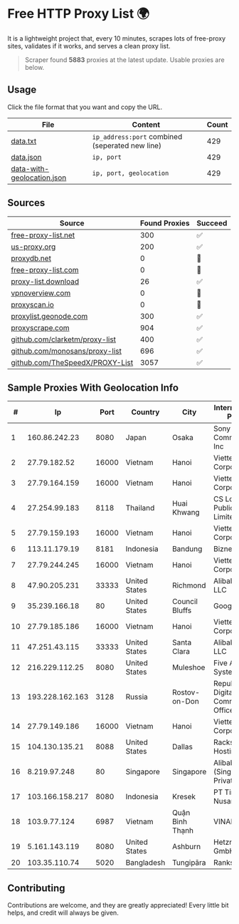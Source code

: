 
# Free HTTP Proxy List 🌍

It is a lightweight project that, every 10 minutes, scrapes lots of free-proxy sites, validates if it works, and serves a clean proxy list.


> Scraper found **5883** proxies at the latest update. Usable proxies are below.

## Usage

Click the file format that you want and copy the URL.


|File|Content|Count|
|----|-------|-----|
|[data.txt](https://raw.githubusercontent.com/themiralay/Proxy-List-World/master/data.txt)|`ip_address:port` combined (seperated new line)|429|
|[data.json](https://raw.githubusercontent.com/themiralay/Proxy-List-World/master/data.json)|`ip, port`|429|
|[data-with-geolocation.json](https://raw.githubusercontent.com/themiralay/Proxy-List-World/master/data-with-geolocation.json)|`ip, port, geolocation`|429|

## Sources

|Source|Found Proxies|Succeed|
|------|-------------|-------|
|[free-proxy-list.net](https://free-proxy-list.net)|300|✅|
|[us-proxy.org](https://www.us-proxy.org)|200|✅|
|[proxydb.net](http://proxydb.net)|0|🚫|
|[free-proxy-list.com](https://free-proxy-list.com/?page=&port=&type%5B%5D=http&type%5B%5D=https&up_time=0&search=Search)|0|🚫|
|[proxy-list.download](https://www.proxy-list.download/HTTP)|26|✅|
|[vpnoverview.com](https://vpnoverview.com/privacy/anonymous-browsing/free-proxy-servers)|0|🚫|
|[proxyscan.io](https://www.proxyscan.io)|0|🚫|
|[proxylist.geonode.com](https://proxylist.geonode.com/api/proxy-list?limit=300&page=1&sort_by=lastChecked&sort_type=desc&protocols=http,https)|300|✅|
|[proxyscrape.com](https://api.proxyscrape.com/v2/?request=displayproxies&protocol=http&timeout=10000&country=all&ssl=all&anonymity=all)|904|✅|
|[github.com/clarketm/proxy-list](https://raw.githubusercontent.com/clarketm/proxy-list/master/proxy-list-raw.txt)|400|✅|
|[github.com/monosans/proxy-list](https://raw.githubusercontent.com/monosans/proxy-list/main/proxies/http.txt)|696|✅|
|[github.com/TheSpeedX/PROXY-List](https://raw.githubusercontent.com/TheSpeedX/PROXY-List/master/http.txt)|3057|✅|


## Sample Proxies With Geolocation Info

|#|Ip|Port|Country|City|Internet Service Provider|
|-|--|----|-------|----|-------------------------|
|1|160.86.242.23|8080|Japan|Osaka|Sony Network Communications Inc|
|2|27.79.182.52|16000|Vietnam|Hanoi|Viettel Corporation|
|3|27.79.164.159|16000|Vietnam|Hanoi|Viettel Corporation|
|4|27.254.99.183|8118|Thailand|Huai Khwang|CS Loxinfo Public Company Limited|
|5|27.79.159.193|16000|Vietnam|Hanoi|Viettel Corporation|
|6|113.11.179.19|8181|Indonesia|Bandung|Biznet Networks|
|7|27.79.244.245|16000|Vietnam|Hanoi|Viettel Corporation|
|8|47.90.205.231|33333|United States|Richmond|Alibaba.com LLC|
|9|35.239.166.18|80|United States|Council Bluffs|Google LLC|
|10|27.79.185.186|16000|Vietnam|Hanoi|Viettel Corporation|
|11|47.251.43.115|33333|United States|Santa Clara|Alibaba Cloud LLC|
|12|216.229.112.25|8080|United States|Muleshoe|Five Area Systems, LLC|
|13|193.228.162.163|3128|Russia|Rostov-on-Don|Republican Digital Communications Office LAN|
|14|27.79.149.186|16000|Vietnam|Hanoi|Viettel Corporation|
|15|104.130.135.21|8088|United States|Dallas|Rackspace Hosting|
|16|8.219.97.248|80|Singapore|Singapore|Alibaba Cloud (Singapore) Private Limited|
|17|103.166.158.217|8080|Indonesia|Kresek|PT Timor Lintas Nusantara|
|18|103.9.77.124|6987|Vietnam|Quận Bình Thạnh|VINAHOST|
|19|5.161.143.119|8080|United States|Ashburn|Hetzner Online GmbH|
|20|103.35.110.74|5020|Bangladesh|Tungipāra|Ranks ITT|



## Contributing

Contributions are welcome, and they are greatly appreciated! Every
little bit helps, and credit will always be given.

